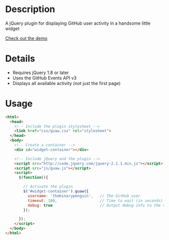 # Description

A jQuery plugin for displaying GitHub user activity in a handsome little widget

[Check out the demo](http://thebinarypenguin.github.io/guaw/)

# Details

- Requires jQuery 1.8 or later
- Uses the GitHub Events API v3
- Displays all available activity (not just the first page)

# Usage

```html
<html>
  <head>
    <!-- Include the plugin stylesheet -->
    <link href="css/guaw.css" rel="stylesheet">
  </head>
  <body>
    <!-- Create a container -->
    <div id="widget-container"></div>

    <!-- Include jQuery and the plugin -->
    <script src="http://code.jquery.com/jquery-2.1.1.min.js"></script>
    <script src="js/guaw.js"></script>
    <script>
      $(function(){

        // Activate the plugin
        $('#widget-container').guaw({
          username: 'thebinarypenguin',   // The GitHub user
          timeout: 180,                   // Time to wait (in seconds) between API requests, optional, default 300
          debug: true                     // Output debug info to the console, optional, default false
        });

      });
    </script>
  </body>
</html>
```
